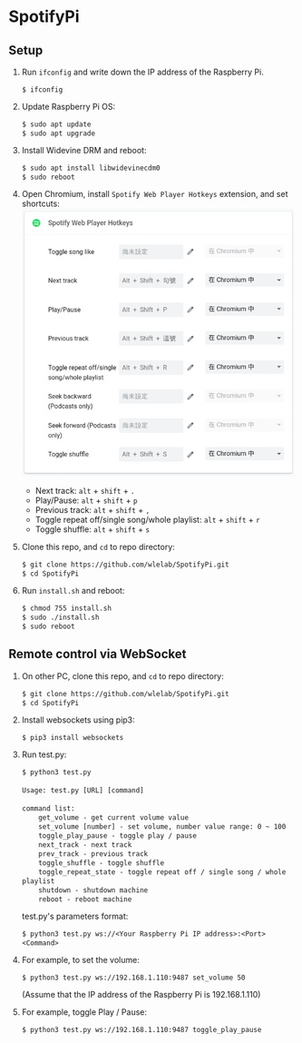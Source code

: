 # SpotifyPi

## Setup

1. Run `ifconfig` and write down the IP address of the Raspberry Pi.
    ```
    $ ifconfig
    ```
2. Update Raspberry Pi OS:
    ```
    $ sudo apt update
    $ sudo apt upgrade
    ```
3. Install Widevine DRM and reboot:
    ```
    $ sudo apt install libwidevinecdm0
    $ sudo reboot
    ```
4. Open Chromium, install `Spotify Web Player Hotkeys` extension, and set shortcuts:
    ![shortcuts](imgs/hotkeys.png)
    - Next track: `alt` + `shift` + `.`
    - Play/Pause: `alt` + `shift` + `p`
    - Previous track: `alt` + `shift` + `,`
    - Toggle repeat off/single song/whole playlist: `alt` + `shift` + `r`
    - Toggle shuffle: `alt` + `shift` + `s`
    
5. Clone this repo, and `cd` to repo directory:
    ```
    $ git clone https://github.com/wlelab/SpotifyPi.git
    $ cd SpotifyPi
    ```
6. Run `install.sh` and reboot:
    ```
    $ chmod 755 install.sh
    $ sudo ./install.sh
    $ sudo reboot
    ```


## Remote control via WebSocket

1. On other PC, clone this repo, and `cd` to repo directory:
    ```
    $ git clone https://github.com/wlelab/SpotifyPi.git
    $ cd SpotifyPi
    ```
2. Install websockets using pip3:
    ```
    $ pip3 install websockets
    ```
3. Run test.py:
    ```
    $ python3 test.py

    Usage: test.py [URL] [command]

    command list:
        get_volume - get current volume value
        set_volume [number] - set volume, number value range: 0 ~ 100
        toggle_play_pause - toggle play / pause
        next_track - next track
        prev_track - previous track
        toggle_shuffle - toggle shuffle
        toggle_repeat_state - toggle repeat off / single song / whole playlist
        shutdown - shutdown machine
        reboot - reboot machine
    ```

    test.py's parameters format:
    ```
    $ python3 test.py ws://<Your Raspberry Pi IP address>:<Port> <Command>
    ```
4. For example, to set the volume:
    ```
    $ python3 test.py ws://192.168.1.110:9487 set_volume 50
    ```
    (Assume that the IP address of the Raspberry Pi is 192.168.1.110)

5. For example, toggle Play / Pause:
    ```
    $ python3 test.py ws://192.168.1.110:9487 toggle_play_pause
    ```

